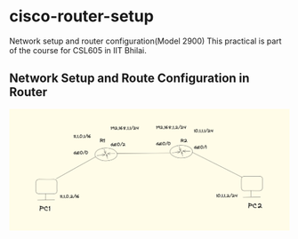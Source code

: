 # cisco-router-setup
Network setup and router configuration(Model 2900)
This practical is part of the course for CSL605  in IIT Bhilai.

## Network Setup and Route Configuration in Router
![Topology image](images/topology.png)